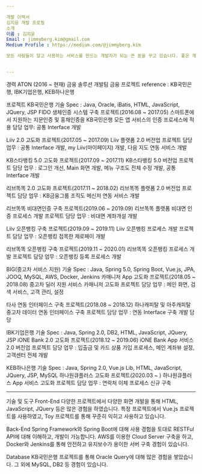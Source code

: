 ```yaml
---

개발 이력서
김지윤 개발 프로필
소개
이름 : 김지윤
Email : jimmyberg.kim@gmail.com
Medium Profile : https://medium.com/@jimmyberg.kim

모든 사람들이 알고 사용하는 서비스를 만드는 개발자가 되는 큰 꿈을 꾸고 있습니다. 좋은 개발자가 되기 위해 고민을 멈추지 않고, 자신의 코드에 만족하지 않고, 다른 사람의 의견도 겸허하게 받아들이는 개발자가 되도록 노력하겠습니다.


---
```


경력
ATON (2016 ~ 현재)
금융 솔루션 개발팀
금융 프로젝트 reference : KB국민은행, IBK기업은행, KEB하나은행

프로젝트
KB국민은행
기술 Spec : Java, Oracle, iBatis, HTML, JavaScript, JQuery, JSP
FIDO 생체인증 시스템 구축 프로젝트(2016.08 ~ 2017.05)
스마트폰에서 지원하는 지문인증 및 홍채인증을 KB국민은행 모든 앱 서비스의 인증 프로세스에 적용
담당 업무: 공통 Interface 개발

Liiv 2.0 고도화 프로젝트(2017.05 ~ 2017.09)
Liiv 플랫폼 2.0 버전업 프로젝트
담당 업무 : 공통 Interface 개발, my Liiv(마이페이지) 개발, 다음 지도 연동 서비스 개발

KB스타뱅킹 5.0 고도화 프로젝트(2017.09 ~ 2017.11)
KB스타뱅킹 5.0 버전업 프로젝트
담당 업무 : 로그인 개선, Main 화면 개발, 메뉴 구조도 전체 수정 개발, 공통 Interface 개발

리브똑똑 2.0 고도화 프로젝트(2017.11 ~ 2018.02)
리브똑똑 플랫폼 2.0 버전업 프로젝트
담당 업무 : KB금융그룹 조직도 메신저 연동 서비스 개발

리브똑똑 비대면인증 구축 프로젝트(2019.06 ~ 2019.09)
리브똑똑 플랫폼 비대면 인증 프로세스 개발 프로젝트
담당 업무 : 비대면 계좌개설 개발

Liiv 오픈뱅킹 구축 프로젝트(2019.09 ~ 2019.11)
Liiv 오픈뱅킹 프로세스 개발 프로젝트
담당 업무 : 오픈뱅킹 접목한 제로페이 개발

리브똑똑 오픈뱅킹 구축 프로젝트(2019.11 ~ 2020.01)
리브똑똑 오픈뱅킹 프로세스 개발 프로젝트
담당 업무 : 오픈뱅킹 등록 프로세스 개발

BIG(중고차 서비스 지원)
기술 Spec : Java, Spring 5.0, Spring Boot, Vue.js, JPA, JOOQ, MySQL, AWS, Docker, Jenkins
카매니저 App 고도화 프로젝트(2018.05 ~ 2018.08)
중고차 딜러 지원 서비스 카매니저 고도화 프로젝트
담당 업무 : 메인 화면, 검색 서비스, 고객 관리, 설정

타사 연동 인터페이스 구축 프로젝트(2018.08 ~ 2018.12)
하나캐피탈 및 아주캐피탈 중고차 데이터 연동 인터페이스 구축 프로젝트
담당 업무 : 연동 Interface 구축 개발 담당

IBK기업은행
기술 Spec : Java, Spring 2.0, DB2, HTML, JavaScript, JQuery, JSP
iONE Bank 2.0 고도화 프로젝트(2018.12 ~ 2019.06)
iONE Bank App 서비스 2.0 버전업 프로젝트
담당 업무 : 입출금 및 카드 상품 가입 프로세스, 메인 계좌뷰 설정, 고객센터 전체 개발

KEB하나은행
기술 Spec : Java, Spring 2.0, Vue.js Lib, HTML, JavaScript, JQuery, JSP, MySQL
하나원큐플러스 고도화 프로젝트(2020.03 ~ )
하나원큐플러스 App 서비스 고도화 프로젝트
담당 업무 : 연락처 이체 프로세스 신규 구축



---

기술 및 도구
Front-End
다양한 프로젝트에서 다양한 화면 개발을 통해 HTML, JavaScript, JQuery 등은 많은 경험을 하였습니다.
특정 프로젝트에서 Vue.js 프로젝트를 사용하였고, Toy 프로젝트를 통해 꾸준히 익히고 사용하고 있습니다.

Back-End
Spring Framework와 Spring Boot에 대해 사용 경험을 토대로 RESTFul API에 대해 이해하고, 개발이 가능합니다.
AWS를 이용한 Cloud Server 구축을 하고, Docker와 Jenkins를 통해 안전하고 유지보수가 용이한 서버 구축 경험이 있습니다.

Database
KB국민은행 프로젝트를 통해 Oracle Query에 대해 많은 경험을 쌓았습니다.
그 외에 MySQL, DB2 등 경험이 있습니다.
